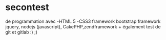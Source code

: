# secontest
de programmation
avec -HTML 5
      -CSS3
  framework bootstrap
  framework jquery, nodejs (javascript), CakePHP,zendframework + également test de git et gitlab :) ;)
